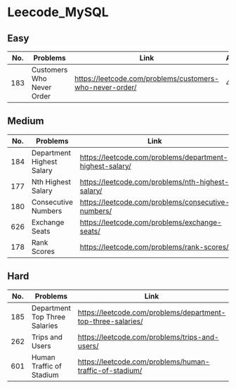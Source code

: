 # Leecode_MySQL

## Easy

| No. | Problems | Link | Acceptance|
| -- | -- | -- | -- |
| 183 | Customers Who Never Order | https://leetcode.com/problems/customers-who-never-order/ | 49.2% |


## Medium

| No. | Problems | Link | Acceptance|
| -- | -- | -- | -- |
|184| Department Highest Salary| https://leetcode.com/problems/department-highest-salary/ | 33.1% |
|177| Nth Highest Salary | https://leetcode.com/problems/nth-highest-salary/ | 29.2% |
|180| Consecutive Numbers| https://leetcode.com/problems/consecutive-numbers/ | 36.8% |
|626| Exchange Seats| https://leetcode.com/problems/exchange-seats/ | 58.1% |
|178| Rank Scores | https://leetcode.com/problems/rank-scores/ | 	41.5%|


## Hard
| No. | Problems | Link |Acceptance|
| -- | -- | -- | -- |
|185| Department Top Three Salaries|https://leetcode.com/problems/department-top-three-salaries/ | 30.6% |
|262|Trips and Users | https://leetcode.com/problems/trips-and-users/ | 28.8%|
|601| Human Traffic of Stadium | https://leetcode.com/problems/human-traffic-of-stadium/ | 39.2%|
